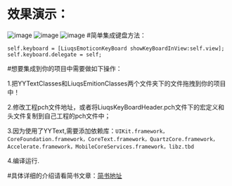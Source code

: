# 效果演示：
![image](https://github.com/LMMIsGood/LiuqsEmoticonkeyboard/blob/master/LiuqsEmoticonkeyboard/ExhibitionImages/%E6%BC%94%E7%A4%BA.gif)
![image](https://github.com/LMMIsGood/LiuqsEmoticonkeyboard/blob/master/LiuqsEmoticonkeyboard/ExhibitionImages/%E6%BC%94%E7%A4%BA2.gif)
![image](https://github.com/LMMIsGood/LiuqsEmoticonkeyboard/blob/master/LiuqsEmoticonkeyboard/ExhibitionImages/%E6%BC%94%E7%A4%BA3.PNG)
#简单集成键盘方法：
```
self.keyboard = [LiuqsEmoticonKeyBoard showKeyBoardInView:self.view];
self.keyboard.delegate = self;  
```
#想要集成到你的项目中需要做如下操作：

1.把YYTextClasses和LiuqsEmitionClasses两个文件夹下的文件拖拽到你的项目中！

2.修改工程pch文件地址，或者将LiuqsKeyBoardHeader.pch文件下的宏定义和头文件复制到自己工程的pch文件中；

3.因为使用了YYText,需要添加依赖库：`UIKit.framework，CoreFoundation.framework，CoreText.framework，QuartzCore.framework，Accelerate.framework，MobileCoreServices.framework，libz.tbd`

4.编译运行.

#具体详细的介绍请看简书文章：[简书地址](http://www.jianshu.com/p/d30be01c858f)
